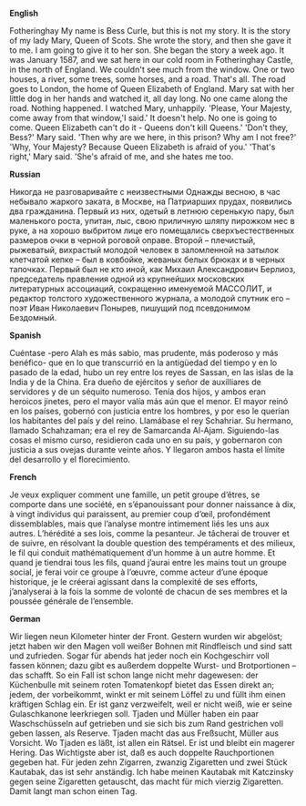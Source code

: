 **English**

Fotheringhay  My name is Bess Curle, but this is not my story. It is the story of my lady Mary, Queen of Scots. She wrote the story, and then she gave it to me. I am going to give it to her son. She began the story a week ago. It was January 1587, and we sat here in our cold room in Fotheringhay Castle, in the north of England. We couldn't see much from the window. One or two houses, a river, some trees, some horses, and a road. That's all. The road goes to London, the home of Queen Elizabeth of England. Mary sat with her little dog in her hands and watched it, all day long. No one came along the road. Nothing happened. I watched Mary, unhappily. 'Please, Your Majesty, come away from that window,'I said.' It doesn't help. No one is going to come. Queen Elizabeth can't do it - Queens don't kill Queens.' 'Don't they, Bess?' Mary said. 'Then why are we here, in this prison? Why am I not free?' 'Why, Your Majesty? Because Queen Elizabeth is afraid of you.' 'That's right,' Mary said. 'She's afraid of me, and she hates me too.


**Russian**

Никогда не разговаривайте с неизвестными
Однажды весною, в час небывало жаркого заката, в Москве, на Патриарших прудах, появились два гражданина. Первый из них, одетый в летнюю серенькую пару, был маленького роста, упитан, лыс, свою приличную шляпу пирожком нес в руке, а на хорошо выбритом лице его помещались сверхъестественных размеров очки в черной роговой оправе. Второй – плечистый, рыжеватый, вихрастый молодой человек в заломленной на затылок клетчатой кепке – был в ковбойке, жеваных белых брюках и в черных тапочках.
Первый был не кто иной, как Михаил Александрович Берлиоз, председатель правления одной из крупнейших московских литературных ассоциаций, сокращенно именуемой МАССОЛИТ, и редактор толстого художественного журнала, а молодой спутник его – поэт Иван Николаевич Понырев, пишущий под псевдонимом Бездомный.

**Spanish**

Cuéntase -pero Alah es más sabio, mas prudente, más poderoso y más benéfico- que en lo que transcurrió en la antigüedad del tiempo y en lo pasado de la edad, hubo un rey entre los reyes de Sassan, en las islas de la India y de la China. Era dueño de ejércitos y señor de auxilliares de servidores y de un séquito numeroso. Tenía dos hijos, y ambos eran heroicos jinetes, pero el mayor valía más aún que el menor. El mayor reinó en los países, gobernó con justicia entre los hombres, y por eso le querían los habitantes del país y del reino. Llamábase el rey Schahriar. Su hermano, llamado Schahzaman; era el rey de Samarcanda Al-Ajam. Siguiendo-las cosas el mismo curso, residieron cada uno en su país, y gobernaron con justicia a sus ovejas durante veinte años. Y llegaron ambos hasta el límite del desarrollo y el florecimiento.


**French**

Je veux expliquer comment une famille, un petit groupe d’êtres, se comporte dans une société, en s’épanouissant pour donner naissance à dix, à vingt individus qui paraissent, au premier coup d’œil, profondément dissemblables, mais que l’analyse montre intimement liés les uns aux autres. L’hérédité a ses lois, comme la pesanteur.
Je tâcherai de trouver et de suivre, en résolvant la double question des tempéraments et des milieux, le fil qui conduit mathématiquement d’un homme à un autre homme. Et quand je tiendrai tous les fils, quand j’aurai entre les mains tout un groupe social, je ferai voir ce groupe à l’œuvre, comme acteur d’une époque historique, je le créerai agissant dans la complexité de ses efforts, j’analyserai à la fois la somme de volonté de chacun de ses membres et la poussée générale de l’ensemble.


**German**

Wir liegen neun Kilometer hinter der Front. Gestern wurden wir abgelöst; jetzt haben wir den Magen voll weißer Bohnen mit Rindfleisch und sind satt und zufrieden. Sogar für abends hat jeder noch ein Kochgeschirr voll fassen können; dazu gibt es außerdem doppelte Wurst- und Brotportionen – das schafft. So ein Fall ist schon lange nicht mehr dagewesen: der Küchenbulle mit seinem roten Tomatenkopf bietet das Essen direkt an; jedem, der vorbeikommt, winkt er mit seinem Löffel zu und füllt ihm einen kräftigen Schlag ein. Er ist ganz verzweifelt, weil er nicht weiß, wie er seine Gulaschkanone leerkriegen soll. Tjaden und Müller haben ein paar Waschschüsseln auf getrieben und sie sich bis zum Rand gestrichen voll geben lassen, als Reserve. Tjaden macht das aus Freßsucht, Müller aus Vorsicht. Wo Tjaden es läßt, ist allen ein Rätsel. Er ist und bleibt ein magerer Hering.
Das Wichtigste aber ist, daß es auch doppelte Rauchportionen gegeben hat. Für jeden zehn Zigarren, zwanzig Zigaretten und zwei Stück Kautabak, das ist sehr anständig. Ich habe meinen Kautabak mit Katczinsky gegen seine Zigaretten getauscht, das macht für mich vierzig Zigaretten. Damit langt man schon einen Tag.

